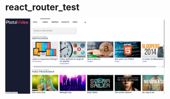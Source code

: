 # react_router_test

![Foto Proyecto](https://raw.githubusercontent.com/Lcaraballoc/react_router_test/master/images/PlatziVideo.png)
